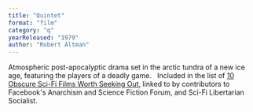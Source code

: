 ```yaml
---
title: "Quintet"
format: "film"
category: "q"
yearReleased: "1979"
author: "Robert Altman"
---
```

 Atmospheric post-apocalyptic drama set in the arctic tundra of a new ice age,  featuring the players of a deadly game.
  
 Included in the list of <a href="http://www.goliath.com/movies/10-obscure-sci-fi-films-worth-seeking-out/"> 10 Obscure Sci-Fi Films Worth Seeking Out</a>, linked to by contributors to  Facebook's Anarchism and Science Fiction Forum, and Sci-Fi Libertarian  Socialist.
  